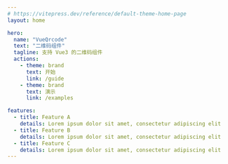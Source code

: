 ```yaml
---
# https://vitepress.dev/reference/default-theme-home-page
layout: home

hero:
  name: "VueQrcode"
  text: "二维码组件"
  tagline: 支持 Vue3 的二维码组件
  actions:
    - theme: brand
      text: 开始
      link: /guide
    - theme: brand
      text: 演示
      link: /examples

features:
  - title: Feature A
    details: Lorem ipsum dolor sit amet, consectetur adipiscing elit
  - title: Feature B
    details: Lorem ipsum dolor sit amet, consectetur adipiscing elit
  - title: Feature C
    details: Lorem ipsum dolor sit amet, consectetur adipiscing elit
---
```


